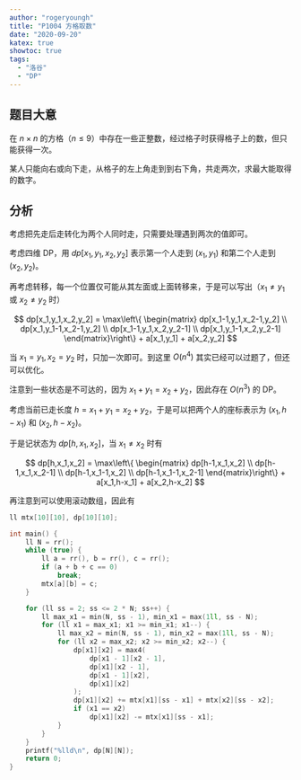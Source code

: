 ```yaml
---
author: "rogeryoungh"
title: "P1004 方格取数"
date: "2020-09-20"
katex: true
showtoc: true
tags:
  - "洛谷"
  - "DP"
---
```


## 题目大意

在 $n \times n$ 的方格（$n \leqslant 9$）中存在一些正整数，经过格子时获得格子上的数，但只能获得一次。

某人只能向右或向下走，从格子的左上角走到到右下角，共走两次，求最大能取得的数字。

## 分析

考虑把先走后走转化为两个人同时走，只需要处理遇到两次的值即可。

考虑四维 DP，用 $dp[x_1,y_1,x_2,y_2]$ 表示第一个人走到 $(x_1,y_1)$ 和第二个人走到 $(x_2,y_2)$。

再考虑转移，每一个位置仅可能从其左面或上面转移来，于是可以写出（$x_1 \ne y_1$ 或 $x_2 \ne y_2$ 时）

$$
dp[x_1,y_1,x_2,y_2] = \max\left\{ \begin{matrix}
dp[x_1-1,y_1,x_2-1,y_2] \\
dp[x_1,y_1-1,x_2-1,y_2] \\
dp[x_1-1,y_1,x_2,y_2-1] \\
dp[x_1,y_1-1,x_2,y_2-1]
\end{matrix}\right\}  + a[x_1,y_1] + a[x_2,y_2]
$$

当 $x_1=y_1,x_2=y_2$ 时，只加一次即可。到这里 $O(n^4)$ 其实已经可以过题了，但还可以优化。

注意到一些状态是不可达的，因为 $x_1+y_1 = x_2+y_2$，因此存在 $O(n^3)$ 的 DP。

考虑当前已走长度 $h=x_1+y_1=x_2+y_2$，于是可以把两个人的座标表示为 $(x_1,h-x_1)$ 和 $(x_2,h-x_2)$。

于是记状态为 $dp[h,x_1,x_2]$，当 $x_1 \ne x_2$ 时有

$$
dp[h,x_1,x_2] = \max\left\{ \begin{matrix}
dp[h-1,x_1,x_2] \\
dp[h-1,x_1,x_2-1] \\
dp[h-1,x_1-1,x_2] \\
dp[h-1,x_1-1,x_2-1]
\end{matrix}\right\}  + a[x_1,h-x_1] + a[x_2,h-x_2]
$$

再注意到可以使用滚动数组，因此有

```cpp
ll mtx[10][10], dp[10][10];

int main() {
	ll N = rr();
	while (true) {
		ll a = rr(), b = rr(), c = rr();
		if (a + b + c == 0)
			break;
		mtx[a][b] = c;
	}

	for (ll ss = 2; ss <= 2 * N; ss++) {
		ll max_x1 = min(N, ss - 1), min_x1 = max(1ll, ss - N);
		for (ll x1 = max_x1; x1 >= min_x1; x1--) {
			ll max_x2 = min(N, ss - 1), min_x2 = max(1ll, ss - N);
			for (ll x2 = max_x2; x2 >= min_x2; x2--) {
				dp[x1][x2] = max4(
					dp[x1 - 1][x2 - 1],
					dp[x1][x2 - 1],
					dp[x1 - 1][x2],
					dp[x1][x2]
				);
				dp[x1][x2] += mtx[x1][ss - x1] + mtx[x2][ss - x2];
				if (x1 == x2)
					dp[x1][x2] -= mtx[x1][ss - x1];
			}
		}
	}
	printf("%lld\n", dp[N][N]);
	return 0;
}
```
